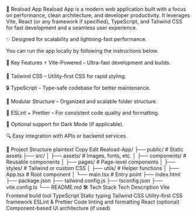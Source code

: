 🚀 Reaload App
Reaload App is a modern web application built with a focus on performance, clean architecture, and developer productivity. It leverages Vite, React (or any framework if specified), TypeScript, and Tailwind CSS for fast development and a seamless user experience.

✨ Designed for scalability and lightning-fast performance.

You can run the app locally by following the instructions below.

🧠 Key Features
⚡ Vite-Powered – Ultra-fast development and builds.

🎨 Tailwind CSS – Utility-first CSS for rapid styling.

🔒 TypeScript – Type-safe codebase for better maintenance.

🧱 Modular Structure – Organized and scalable folder structure.

🧰 ESLint + Prettier – For consistent code quality and formatting.

🌙 Optional support for Dark Mode (if applicable).

🔍 Easy integration with APIs or backend services.

📂 Project Structure
plaintext
Copy
Edit
Reaload-App/
├── public/               # Static assets
├── src/
│   ├── assets/           # Images, fonts, etc.
│   ├── components/       # Reusable components
│   ├── pages/            # Page-level components
│   ├── styles/           # Tailwind or custom CSS
│   ├── utils/            # Helper functions
│   ├── App.tsx           # Root component
│   └── main.tsx          # Entry point
├── index.html
├── package.json
├── tailwind.config.js
├── tsconfig.json
├── vite.config.ts
└── README.md
🛠️ Tech Stack
Tech	Description
Vite	Frontend build tool
TypeScript	Static typing
Tailwind CSS	Utility-first CSS framework
ESLint & Prettier	Code linting and formatting
React (optional)	Component-based UI architecture (if used)

